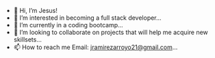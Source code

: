 - 👋 Hi, I’m Jesus!
- 👀 I’m interested in becoming a full stack developer...
- 🌱 I’m currently in a coding bootcamp...
- 💞️ I’m looking to collaborate on projects that will help me acquire new skillsets...
- 📫 How to reach me Email: jramirezarroyo21@gmail.com...

<!---
JR1994-CA/JR1994-CA is a ✨ special ✨ repository because its `README.md` (this file) appears on your GitHub profile.
You can click the Preview link to take a look at your changes.
--->
